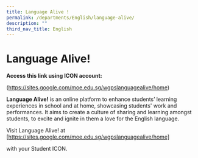 ```yaml
---
title: Language Alive !
permalink: /departments/English/language-alive/
description: ""
third_nav_title: English
---
```

# Language Alive!
**Access this link using ICON account:**

(https://sites.google.com/moe.edu.sg/wgpslanguagealive/home)

**Language Alive!** is an online platform to enhance students’ learning experiences in school and at home, showcasing students' work and performances. It aims to create a culture of sharing and learning amongst students, to excite and ignite in them a love for the English language.

Visit Language Alive!
at
[https://sites.google.com/moe.edu.sg/wgpslanguagealive/home]

with your Student ICON.